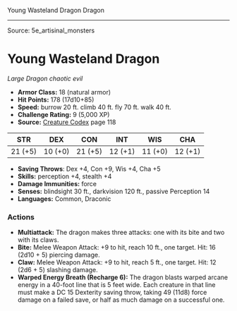 <MonsterName/>Young Wasteland Dragon</MonsterName>
<CreatureType/>Dragon</CreatureType>



---

Source: 5e_artisinal_monsters

# Young Wasteland Dragon

*Large* *Dragon* *chaotic evil*

- **Armor Class:** 18 (natural armor)
- **Hit Points:** 178 (17d10+85)
- **Speed:** burrow 20 ft. climb 40 ft. fly 70 ft. walk 40 ft.
- **Challenge Rating:** 9 (5,000 XP)
- **Source:** [Creature Codex](https://koboldpress.com/kpstore/product/creature-codex-for-5th-edition-dnd) page 118

| STR | DEX | CON | INT | WIS | CHA |
| --- | --- | --- | --- | --- | --- |
| 21 (+5) | 10 (+0) | 21 (+5) | 12 (+1) | 11 (+0) | 12 (+1) |

- **Saving Throws**: Dex +4, Con +9, Wis +4, Cha +5
- **Skills:** perception +4, stealth +4
- **Damage Immunities:** force
- **Senses:** blindsight 30 ft., darkvision 120 ft., passive Perception 14
- **Languages:** Common, Draconic

### Actions

- **Multiattack:** The dragon makes three attacks: one with its bite and two with its claws.
- **Bite:** Melee Weapon Attack: +9 to hit, reach 10 ft., one target. Hit: 16 (2d10 + 5) piercing damage.
- **Claw:** Melee Weapon Attack: +9 to hit, reach 5 ft., one target. Hit: 12 (2d6 + 5) slashing damage.
- **Warped Energy Breath (Recharge 6):** The dragon blasts warped arcane energy in a 40-foot line that is 5 feet wide. Each creature in that line must make a DC 15 Dexterity saving throw, taking 49 (11d8) force damage on a failed save, or half as much damage on a successful one.




